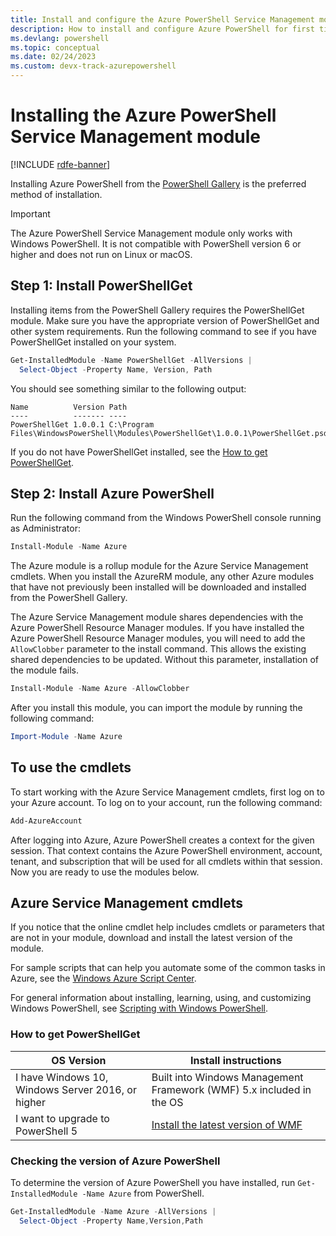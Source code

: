 ```yaml
---
title: Install and configure the Azure PowerShell Service Management module | Microsoft Docs
description: How to install and configure Azure PowerShell for first time use.
ms.devlang: powershell
ms.topic: conceptual
ms.date: 02/24/2023
ms.custom: devx-track-azurepowershell
---
```


# Installing the Azure PowerShell Service Management module

[!INCLUDE [rdfe-banner](../../includes/rdfe-banner.md)]

Installing Azure PowerShell from the [PowerShell Gallery](https://www.powershellgallery.com/) is
the preferred method of installation.

> [!IMPORTANT]
> The Azure PowerShell Service Management module only works with Windows PowerShell. It is not
> compatible with PowerShell version 6 or higher and does not run on Linux or macOS.

## Step 1: Install PowerShellGet

Installing items from the PowerShell Gallery requires the PowerShellGet module. Make sure you have
the appropriate version of PowerShellGet and other system requirements. Run the following command
to see if you have PowerShellGet installed on your system.

```powershell
Get-InstalledModule -Name PowerShellGet -AllVersions |
  Select-Object -Property Name, Version, Path
```

You should see something similar to the following output:

```Output
Name          Version Path
----          ------- ----
PowerShellGet 1.0.0.1 C:\Program Files\WindowsPowerShell\Modules\PowerShellGet\1.0.0.1\PowerShellGet.psd1
```

If you do not have PowerShellGet installed, see the
[How to get PowerShellGet](#how-to-get-powershellget).

## Step 2: Install Azure PowerShell

Run the following command from the Windows PowerShell console running as Administrator:

```powershell
Install-Module -Name Azure
```

The Azure module is a rollup module for the Azure Service Management cmdlets. When you install the
AzureRM module, any other Azure modules that have not previously been installed will be downloaded
and installed from the PowerShell Gallery.

The Azure Service Management module shares dependencies with the Azure PowerShell Resource Manager
modules. If you have installed the Azure PowerShell Resource Manager modules, you will need to add
the `AllowClobber` parameter to the install command. This allows the existing shared dependencies to
be updated. Without this parameter, installation of the module fails.

```powershell
Install-Module -Name Azure -AllowClobber
```

After you install this module, you can import the module by running the following command:

```powershell
Import-Module -Name Azure
```

## To use the cmdlets

To start working with the Azure Service Management cmdlets, first log on to your Azure account. To
log on to your account, run the following command:

```powershell
Add-AzureAccount
```

After logging into Azure, Azure PowerShell creates a context for the given session. That context
contains the Azure PowerShell environment, account, tenant, and subscription that will be used for
all cmdlets within that session. Now you are ready to use the modules below.

## Azure Service Management cmdlets

If you notice that the online cmdlet help includes cmdlets or parameters that are not in your
module, download and install the latest version of the module.

For sample scripts that can help you automate some of the common tasks in Azure, see the
[Windows Azure Script Center](https://www.windowsazure.com/documentation/scripts/).

For general information about installing, learning, using, and customizing Windows PowerShell, see
[Scripting with Windows PowerShell](/powershell/scripting/learn/ps101/00-introduction).

### How to get PowerShellGet

|                    OS Version                     |                                     Install instructions                                      |
| ------------------------------------------------- | --------------------------------------------------------------------------------------------- |
| I have Windows 10, Windows Server 2016, or higher | Built into Windows Management Framework (WMF) 5.x included in the OS                          |
| I want to upgrade to PowerShell 5                 | [Install the latest version of WMF](https://www.microsoft.com/download/details.aspx?id=54616) |

### Checking the version of Azure PowerShell

To determine the version of Azure PowerShell you have installed, run
`Get-InstalledModule -Name Azure` from PowerShell.

```powershell
Get-InstalledModule -Name Azure -AllVersions |
  Select-Object -Property Name,Version,Path
```
